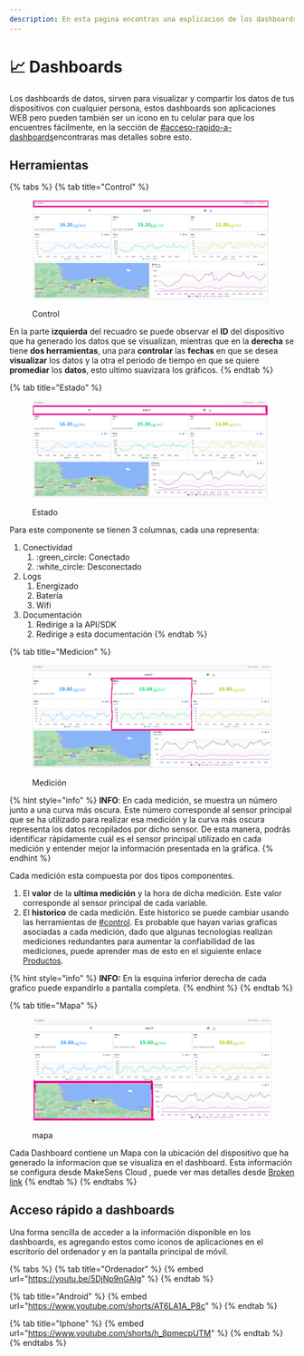 ```yaml
---
description: En esta pagina encontras una explicacion de los dashboards de datos
---
```


# 📈 Dashboards

Los dashboards de datos, sirven para visualizar y compartir los datos de tus dispositivos con cualquier persona, estos dashboards son aplicaciones WEB pero pueden también ser un icono en tu celular para que los encuentres fácilmente, en la sección de [#acceso-rapido-a-dashboards](dashboards.md#acceso-rapido-a-dashboards "mention")encontraras mas detalles sobre esto.

## Herramientas

{% tabs %}
{% tab title="Control" %}
<figure><img src="../.gitbook/assets/control.png" alt=""><figcaption><p>Control</p></figcaption></figure>

En la parte **izquierda** del recuadro se puede observar el **ID** del dispositivo que ha generado los datos que se visualizan, mientras que en la **derecha** se tiene **dos herramientas**, una para **controlar** las **fechas** en que se desea **visualizar** los datos y la otra el periodo de tiempo en que se quiere **promediar** los **datos**, esto ultimo suavizara los gráficos.
{% endtab %}

{% tab title="Estado" %}
<figure><img src="../.gitbook/assets/Estado.png" alt=""><figcaption><p>Estado</p></figcaption></figure>

Para este componente se tienen 3 columnas, cada una representa:

1. Conectividad
   1. :green\_circle: Conectado
   2. :white\_circle: Desconectado
2. Logs
   1. Energizado
   2. Batería
   3. Wifi
3. Documentación
   1. Redirige a la API/SDK
   2. Redirige a esta documentación
{% endtab %}

{% tab title="Medicion" %}
<figure><img src="../.gitbook/assets/Medicion.png" alt=""><figcaption><p>Medición</p></figcaption></figure>

{% hint style="info" %}
**INFO**: En cada medición, se muestra un número junto a una curva más oscura. Este número corresponde al sensor principal que se ha utilizado para realizar esa medición y la curva más oscura representa los datos recopilados por dicho sensor. De esta manera, podrás identificar rápidamente cuál es el sensor principal utilizado en cada medición y entender mejor la información presentada en la gráfica.
{% endhint %}

Cada medición esta compuesta por dos tipos componentes.

1. El **valor** de la **ultima medición** y la hora de dicha medición. Este valor corresponde al sensor principal de cada variable.
2. El **historico** de cada medición. Este historico se puede cambiar usando las herramientas de [#control](dashboards.md#control "mention"). Es probable que hayan varias graficas asociadas a cada medición, dado que algunas tecnologías realizan mediciones redundantes para aumentar la confiabilidad de las mediciones, puede aprender mas de esto en el siguiente enlace [Productos](https://app.gitbook.com/o/4llpl7MbROa1g3ZGoLxz/s/Bxn5OGMBafbgJktaWOKb/ "mention").

{% hint style="info" %}
**INFO:** En la esquina inferior derecha de cada grafico puede expandirlo a pantalla completa.
{% endhint %}
{% endtab %}

{% tab title="Mapa" %}
<figure><img src="../.gitbook/assets/mapa.png" alt=""><figcaption><p>mapa</p></figcaption></figure>

Cada Dashboard contiene un Mapa con la ubicación del dispositivo que ha generado la informacion que se visualiza en el dashboard. Esta información se configura desde MakeSens Cloud , puede ver mas detalles desde [Broken link](broken-reference "mention")
{% endtab %}
{% endtabs %}



## Acceso rápido a dashboards

Una forma sencilla de acceder a la información disponible en los dashboards, es agregando estos como iconos de aplicaciones en el escritorio del ordenador y en la pantalla principal de móvil.

{% tabs %}
{% tab title="Ordenador" %}
{% embed url="https://youtu.be/5DjNp9nGAlg" %}
{% endtab %}

{% tab title="Android" %}
{% embed url="https://www.youtube.com/shorts/AT6LA1A_P8c" %}
{% endtab %}

{% tab title="Iphone" %}
{% embed url="https://www.youtube.com/shorts/h_8pmecpUTM" %}
{% endtab %}
{% endtabs %}

